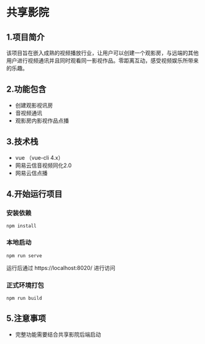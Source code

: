 # 共享影院

## 1.项目简介
该项目旨在嵌入成熟的视频播放行业，让用户可以创建一个观影房，与远端的其他用户进行视频通讯并且同时观看同一影视作品。零距离互动，感受视频娱乐所带来的乐趣。


## 2.功能包含

- 创建观影视讯房
- 音视频通讯
- 观影房内影视作品点播

## 3.技术栈

- vue （vue-cli 4.x）
- 网易云信音视频同化2.0
- 网易云信点播

## 4.开始运行项目

### 安装依赖

```
npm install
```

### 本地启动

```
npm run serve
```

运行后通过 https://localhost:8020/ 进行访问

### 正式环境打包

```
npm run build
```

## 5.注意事项

- 完整功能需要结合共享影院后端启动
